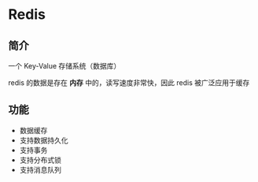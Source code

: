 # Redis

## 简介

一个 Key-Value 存储系统（数据库）

redis 的数据是存在 **内存** 中的，读写速度非常快，因此 redis 被广泛应用于缓存

## 功能

* 数据缓存
* 支持数据持久化
* 支持事务
* 支持分布式锁
* 支持消息队列
